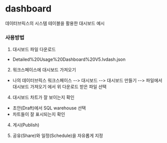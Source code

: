 # dashboard
데이터브릭스의 시스템 테이블을 활용한 대시보드 예시

### 사용방법
1. 대시보드 파일 다운로드
- Detailed%20Usage%20Dashboard%20V5.lvdash.json

2. 워크스페이스에 대시보드 가져오기
- 나의 데이터브릭스 워크스페이스 --> 대시보드 --> 대시보드 만들기 --> 파일에서 대시보드 가져오기 에서 위 다운로드 받은 파일 선택

4. 대시보드 차트가 잘 보이는지 확인 
- 초안(Draft)에서 SQL warehouse 선택
- 차트들이 잘 표시되는지 확인

4. 게시(Publish)
   
6. 공유(Share)와 일정(Schedule)을 자유롭게 지정
